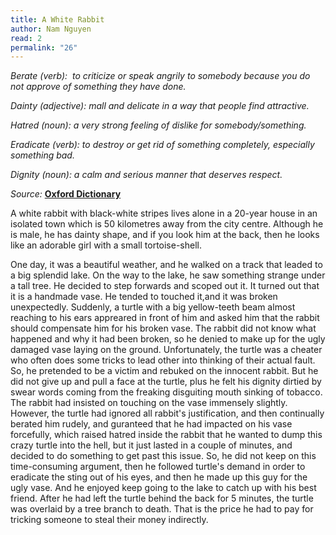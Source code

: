 ```yaml
---
title: A White Rabbit
author: Nam Nguyen
read: 2
permalink: "26"
---
```

*Berate (verb):  to criticize or speak angrily to somebody because you do not approve of something they have done.* 

*Dainty (adjective): mall and delicate in a way that people find attractive.* 

*Hatred (noun): a very strong feeling of dislike for somebody/something.* 

*Eradicate (verb): to destroy or get rid of something completely, especially something bad.*

*Dignity (noun): a calm and serious manner that deserves respect.* 


_Source:_ [**Oxford Dictionary**](https://www.oxfordlearnersdictionaries.com/)

A white rabbit with black-white stripes lives alone in a 20-year house in an isolated town which is 50 kilometres away from the city centre. Although he is male, he has dainty shape, and if you look him at the back, then he looks like an adorable girl with a small tortoise-shell.
 
One day, it was a beautiful weather, and he walked on a track that leaded to a big splendid lake. On the way to the lake, he saw something strange under a tall tree. He decided to step forwards and scoped out it.  It turned out that it is a handmade vase. He tended to touched it,and it was broken unexpectedly. Suddenly, a turtle with a big yellow-teeth beam almost reaching to his ears appreared in front of him and asked him that the rabbit should compensate him for his broken vase. The rabbit did not know what happened and why it had been broken, so he denied to make up for the ugly damaged vase laying on the ground. Unfortunately, the turtle was a cheater who often does some tricks to lead other into thinking of their actual fault. So, he pretended to be a victim and rebuked on the innocent rabbit. But he did not give up and pull a face at the turtle, plus he felt his dignity dirtied by swear words coming from the freaking disguiting mouth sinking of tobacco. The rabbit had insisted on touching on the vase immensely slightly. However, the turtle had ignored all rabbit's justification, and then continually berated him rudely, and guranteed that he had impacted on his vase forcefully, which raised hatred inside the rabbit that he wanted to dump this crazy turtle into the hell, but it just lasted in a couple of minutes, and decided to do something to get past this issue. So, he did not keep on this time-consuming argument, then he followed turtle's demand in order to eradicate the sting out of his eyes, and then he made up this guy for the ugly vase. And he enjoyed keep going to the lake to catch up with his best friend. After he had left the turtle behind the back for 5 minutes, the turtle was overlaid by a tree branch to death. That is the price he had to pay for tricking someone to steal their money indirectly.